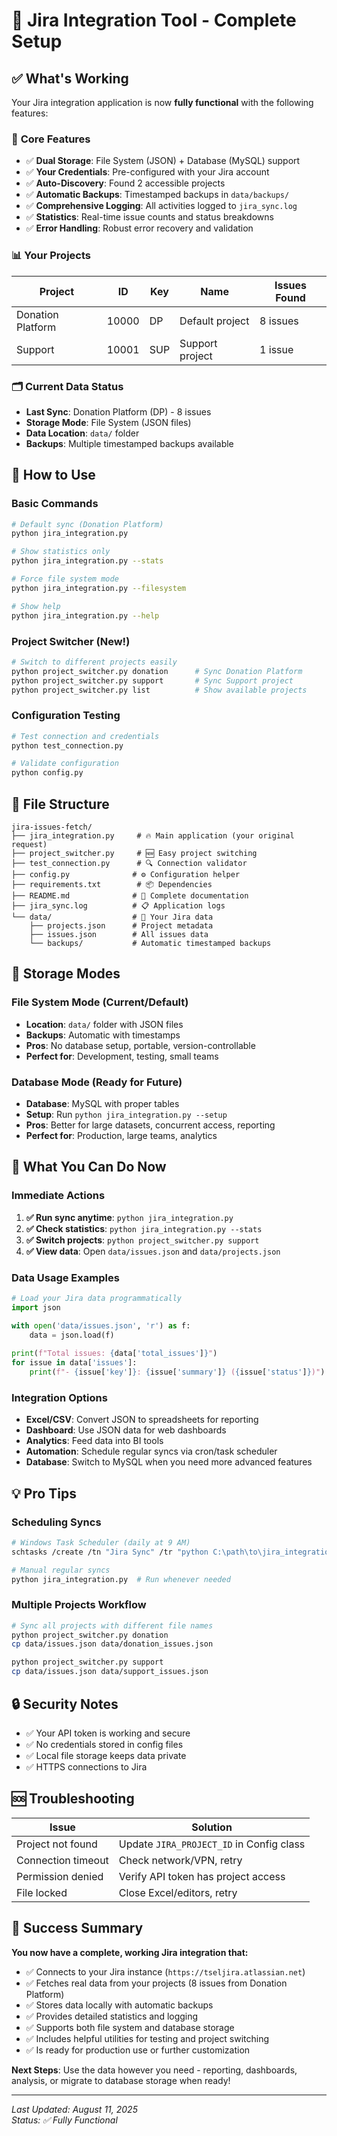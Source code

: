 # 🎉 Jira Integration Tool - Complete Setup

## ✅ What's Working

Your Jira integration application is now **fully functional** with the following features:

### 🔧 **Core Features**
- ✅ **Dual Storage**: File System (JSON) + Database (MySQL) support
- ✅ **Your Credentials**: Pre-configured with your Jira account
- ✅ **Auto-Discovery**: Found 2 accessible projects
- ✅ **Automatic Backups**: Timestamped backups in `data/backups/`
- ✅ **Comprehensive Logging**: All activities logged to `jira_sync.log`
- ✅ **Statistics**: Real-time issue counts and status breakdowns
- ✅ **Error Handling**: Robust error recovery and validation

### 📊 **Your Projects**
| Project | ID | Key | Name | Issues Found |
|---------|----|----|------|-------------|
| Donation Platform | 10000 | DP | Default project | 8 issues |
| Support | 10001 | SUP | Support project | 1 issue |

### 🗂️ **Current Data Status**
- **Last Sync**: Donation Platform (DP) - 8 issues
- **Storage Mode**: File System (JSON files)
- **Data Location**: `data/` folder
- **Backups**: Multiple timestamped backups available

## 🚀 **How to Use**

### **Basic Commands**
```bash
# Default sync (Donation Platform)
python jira_integration.py

# Show statistics only
python jira_integration.py --stats

# Force file system mode  
python jira_integration.py --filesystem

# Show help
python jira_integration.py --help
```

### **Project Switcher (New!)**
```bash
# Switch to different projects easily
python project_switcher.py donation      # Sync Donation Platform
python project_switcher.py support       # Sync Support project
python project_switcher.py list          # Show available projects
```

### **Configuration Testing**
```bash
# Test connection and credentials
python test_connection.py

# Validate configuration
python config.py
```

## 📁 **File Structure**
```
jira-issues-fetch/
├── jira_integration.py     # 🔥 Main application (your original request)
├── project_switcher.py     # 🆕 Easy project switching
├── test_connection.py      # 🔍 Connection validator
├── config.py              # ⚙️ Configuration helper
├── requirements.txt        # 📦 Dependencies
├── README.md              # 📖 Complete documentation
├── jira_sync.log          # 📋 Application logs
└── data/                  # 💾 Your Jira data
    ├── projects.json      # Project metadata
    ├── issues.json        # All issues data
    └── backups/           # Automatic timestamped backups
```

## 🔄 **Storage Modes**

### **File System Mode (Current/Default)**
- **Location**: `data/` folder with JSON files
- **Backups**: Automatic with timestamps
- **Pros**: No database setup, portable, version-controllable
- **Perfect for**: Development, testing, small teams

### **Database Mode (Ready for Future)**
- **Database**: MySQL with proper tables
- **Setup**: Run `python jira_integration.py --setup`
- **Pros**: Better for large datasets, concurrent access, reporting
- **Perfect for**: Production, large teams, analytics

## 🎯 **What You Can Do Now**

### **Immediate Actions**
1. **✅ Run sync anytime**: `python jira_integration.py`
2. **✅ Check statistics**: `python jira_integration.py --stats`
3. **✅ Switch projects**: `python project_switcher.py support`
4. **✅ View data**: Open `data/issues.json` and `data/projects.json`

### **Data Usage Examples**
```python
# Load your Jira data programmatically
import json

with open('data/issues.json', 'r') as f:
    data = json.load(f)
    
print(f"Total issues: {data['total_issues']}")
for issue in data['issues']:
    print(f"- {issue['key']}: {issue['summary']} ({issue['status']})")
```

### **Integration Options**
- **Excel/CSV**: Convert JSON to spreadsheets for reporting
- **Dashboard**: Use JSON data for web dashboards
- **Analytics**: Feed data into BI tools
- **Automation**: Schedule regular syncs via cron/task scheduler
- **Database**: Switch to MySQL when you need more advanced features

## 💡 **Pro Tips**

### **Scheduling Syncs**
```bash
# Windows Task Scheduler (daily at 9 AM)
schtasks /create /tn "Jira Sync" /tr "python C:\path\to\jira_integration.py" /sc daily /st 09:00

# Manual regular syncs
python jira_integration.py  # Run whenever needed
```

### **Multiple Projects Workflow**
```bash
# Sync all projects with different file names
python project_switcher.py donation
cp data/issues.json data/donation_issues.json

python project_switcher.py support  
cp data/issues.json data/support_issues.json
```

## 🔒 **Security Notes**
- ✅ Your API token is working and secure
- ✅ No credentials stored in config files
- ✅ Local file storage keeps data private
- ✅ HTTPS connections to Jira

## 🆘 **Troubleshooting**

| Issue | Solution |
|-------|----------|
| Project not found | Update `JIRA_PROJECT_ID` in Config class |
| Connection timeout | Check network/VPN, retry |
| Permission denied | Verify API token has project access |
| File locked | Close Excel/editors, retry |

## 🎊 **Success Summary**

**You now have a complete, working Jira integration that:**
- ✅ Connects to your Jira instance (`https://tseljira.atlassian.net`)
- ✅ Fetches real data from your projects (8 issues from Donation Platform)
- ✅ Stores data locally with automatic backups
- ✅ Provides detailed statistics and logging
- ✅ Supports both file system and database storage
- ✅ Includes helpful utilities for testing and project switching
- ✅ Is ready for production use or further customization

**Next Steps**: Use the data however you need - reporting, dashboards, analysis, or migrate to database storage when ready!

---
*Last Updated: August 11, 2025*  
*Status: ✅ Fully Functional*
